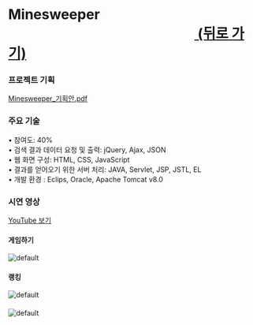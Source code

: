 # Minesweeper &nbsp;&nbsp;&nbsp;&nbsp;&nbsp;&nbsp;&nbsp;&nbsp;&nbsp;&nbsp;&nbsp;&nbsp;&nbsp;&nbsp;&nbsp;&nbsp;&nbsp;&nbsp;&nbsp;&nbsp;&nbsp;&nbsp;&nbsp;&nbsp;&nbsp;&nbsp;&nbsp;&nbsp;&nbsp;&nbsp;&nbsp;&nbsp;&nbsp;&nbsp;&nbsp;&nbsp;&nbsp;&nbsp;&nbsp;&nbsp;&nbsp;&nbsp;&nbsp;&nbsp;&nbsp;&nbsp;&nbsp;&nbsp;&nbsp;&nbsp;&nbsp;&nbsp;&nbsp;&nbsp;&nbsp;&nbsp;&nbsp;<a href="https://github.com/penpar/portfolio "> (뒤로 가기)</a>

### 프로젝트 기획

[Minesweeper_기획안.pdf](https://github.com/penpar/Minesweeper/files/2129061/Minesweeper_.pdf)


### 주요 기술
• 참여도: 40% <br/> 
• 검색 결과 데이터 요청 및 출력: jQuery, Ajax, JSON <br/>
• 웹 화면 구성: HTML, CSS, JavaScript <br/>
• 결과를 얻어오기 위한 서버 처리: JAVA, Servlet, JSP, JSTL, EL <br/>
• 개발 환경 : Eclips, Oracle, Apache Tomcat v8.0 <br/>


### 시연 영상
[YouTube 보기](https://www.youtube.com/watch?v=HakVrDmy2ck)

#### 게임하기
![default](https://user-images.githubusercontent.com/17943275/41822627-b1edb25a-782d-11e8-88ef-e362bc7d2336.gif)

#### 랭킹
![default](https://user-images.githubusercontent.com/17943275/41822629-bc06224a-782d-11e8-80b1-f8d21f64a2f0.gif)

#### 
![default](https://user-images.githubusercontent.com/17943275/41822666-3c4cc576-782e-11e8-9c12-73c8ac9604d5.gif)
